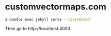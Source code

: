 # customvectormaps.com

```sh
$ bundle exec jekyll serve --livereload
```

Then go to http://localhost:4000
